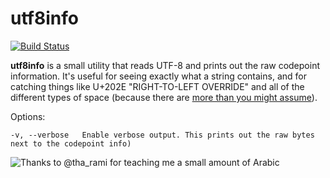 # utf8info

[![Build Status](https://travis-ci.org/lunasorcery/utf8info.svg?branch=master)](https://travis-ci.org/lunasorcery/utf8info)

**utf8info** is a small utility that reads UTF-8 and prints out the raw codepoint information. It's useful for seeing exactly what a string contains, and for catching things like U+202E "RIGHT-TO-LEFT OVERRIDE" and all of the different types of space (because there are [more than you might assume](https://www.cs.tut.fi/~jkorpela/chars/spaces.html)).

Options:

```
-v, --verbose   Enable verbose output. This prints out the raw bytes next to the codepoint info)
```

![Thanks to @tha_rami for teaching me a small amount of Arabic](http://kirk.by/s/qxz5xvC)
